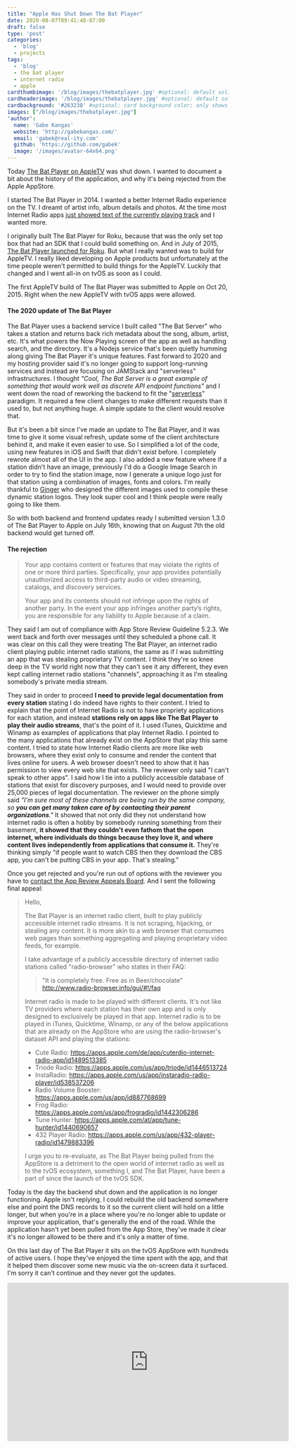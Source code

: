 ```yaml
---
title: "Apple Has Shut Down The Bat Player"
date: 2020-08-07T09:41:48-07:00
draft: false
type: 'post'
categories:
  - 'blog'
  - projects
tags:
  - 'blog'
  - the bat player
  - internet radio
  - apple
cardthumbimage: '/blog/images/thebatplayer.jpg' #optional: default solid color if unset
cardheaderimage: '/blog/images/thebatplayer.jpg' #optional: default solid color if unset
cardbackground: '#263238' #optional: card background color; only shows when no image specified
images: ["/blog/images/thebatplayer.jpg"]
'author':
  name: 'Gabe Kangas'
  website: 'http://gabekangas.com/'
  email: 'gabek@real-ity.com'
  github: 'https://github.com/gabek'
  image: '/images/avatar-64x64.png'
---
```


Today [The Bat Player on AppleTV](https://apps.apple.com/us/app/the-bat-player-radio/id1050517930) was shut down.  I wanted to document a bit about the history of the application, and why it's being rejected from the Apple AppStore.

I started The Bat Player in 2014.  I wanted a better Internet Radio experience on the TV.  I dreamt of artist info, album details and photos.  At the time most Internet Radio apps [just showed text of the currently playing track](/blog/2014/12/developing-for-roku/) and I wanted more.

I originally built The Bat Player for Roku, because that was the only set top box that had an SDK that I could build something on.  And in July of 2015, [The Bat Player launched for Roku](/blog/2015/07/launching-the-bat-player-on-the-roku-store-and-its-aftermath/).  But what I really wanted was to build for AppleTV.  I really liked developing on Apple products but unfortunately at the time people weren't permitted to build things for the AppleTV.  Luckily that changed and I went all-in on tvOS as soon as I could.

The first AppleTV build of The Bat Player was submitted to Apple on Oct 20, 2015.  Right when the new AppleTV with tvOS apps were allowed.

#### The 2020 update of The Bat Player

The Bat Player uses a backend service I built called "The Bat Server" who takes a station and returns back rich metadata about the song, album, artist, etc.  It's what powers the Now Playing screen of the app as well as handling search, and the directory.  It's a Nodejs service that's been quietly humming along giving The Bat Player it's unique features.  Fast forward to 2020 and my hosting provider said it's no longer going to support long-running services and instead are focusing on JAMStack and "serverless" infrastructures.  I thought _"Cool, The Bat Server is a great example of something that would work well as discrete API endpoint functions"_ and I went down the road of reworking the backend to fit the "[serverless](https://vercel.com/docs/v2/serverless-functions/introduction)" paradigm.  It required a few client changes to make different requests than it used to, but not anything huge.  A simple update to the client would resolve that.

But it's been a bit since I've made an update to The Bat Player, and it was time to give it some visual refresh, update some of the client architecture behind it, and make it even easier to use.  So I simplified a lot of the code, using new features in iOS and Swift that didn't exist before.  I completely rewrote almost all of the UI in the app.  I also added a new feature where if a station didn't have an image, previously I'd do a Google Image Search in order to try to find the station image, now I generate a unique logo just for that station using a combination of images, fonts and colors.  I'm really thankful to [Ginger](https://github.com/gingervitis) who designed the different images used to compile these dynamic station logos.  They look super cool and I think people were really going to like them.

So with both backend and frontend updates ready I submitted version 1.3.0 of The Bat Player to Apple on July 16th, knowing that on August 7th the old backend would get turned off.

#### The rejection

> Your app contains content or features that may violate the rights of one or more third parties. Specifically, your app provides potentially unauthorized access to third-party audio or video streaming, catalogs, and discovery services.
> 
> Your app and its contents should not infringe upon the rights of another party. In the event your app infringes another party’s rights, you are responsible for any liability to Apple because of a claim.

They said I am out of compliance with App Store Review Guideline 5.2.3.  We went back and forth over messages until they scheduled a phone call.  It was clear on this call they were treating The Bat Player, an internet radio client playing public internet radio stations, the same as if I was submitting an app that was stealing proprietary TV content.  I think they're so knee deep in the TV world right now that they can't see it any different, they even kept calling internet radio stations "channels", approaching it as I'm stealing somebody's private media stream.

They said in order to proceed **I need to provide legal documentation from every station** stating I do indeed have rights to their content.  I tried to explain that the point of Internet Radio is not to have propriety applications for each station, and instead **stations rely on apps like The Bat Player to play their audio streams**, that's the point of it.  I used iTunes, Quicktime and Winamp as examples of applications that play Internet Radio.  I pointed to the many applications that already exist on the AppStore that play this same content.  I tried to state how Internet Radio clients are more like web browsers, where they exist only to consume and render the content that lives online for users.  A web browser doesn't need to show that it has permission to view every web site that exists.  The reviewer only said "I can't speak to other apps".  I said how I tie into a publicly accessible database of stations that exist for discovery purposes, and I would need to provide over 25,000 pieces of legal documentation.  The reviewer on the phone simply said _"I'm sure most of these channels are being run by the same company, so **you can get many taken care of by contacting their parent organizations**."_  It showed that not only did they not understand how internet radio is often a hobby by somebody running something from their basement, **it showed that they couldn't even fathom that the open internet, where individuals do things because they love it, and where content lives independently from applications that consume it.**  They're thinking simply "if people want to watch CBS then they download the CBS app, you can't be putting CBS in your app.  That's stealing."

Once you get rejected and you're run out of options with the reviewer you have to [contact the App Review Appeals Board](https://www.cnbc.com/2019/06/21/how-apples-app-review-process-for-the-app-store-works.html).  And I sent the following final appeal:

> Hello,
>
> The Bat Player is an internet radio client, built to play publicly accessible internet radio streams.  It is not scraping, hijacking, or stealing any content.  It is more akin to a web browser that consumes web pages than something aggregating and playing proprietary video feeds, for example.
> 
> I take advantage of a publicly accessible directory of internet radio stations called "radio-browser" who states in their FAQ:
> 
>> "It is completely free. Free as in Beer/chocolate"
> http://www.radio-browser.info/gui/#!/faq
> 
>
> Internet radio is made to be played with different clients.  It's not like TV providers where each station has their own app and is only designed to exclusively be played in that app.  Internet radio is to be played in iTunes, Quicktime, Winamp, or any of the below applications that are already on the AppStore who are using the radio-browser's dataset API and playing the stations:
> 
> * Cute Radio: https://apps.apple.com/de/app/cuterdio-internet-radio-app/id1489513385
> * Triode Radio: https://apps.apple.com/us/app/triode/id1446513724
> * InstaRadio: https://apps.apple.com/us/app/instaradio-radio-player/id538537206
> * Radio Volume Booster: https://apps.apple.com/us/app/id887768699
> * Frog Radio: https://apps.apple.com/us/app/frogradio/id1442306286
> * Tune Hunter: https://apps.apple.com/at/app/tune-hunter/id1440690657
> * 432 Player Radio: https://apps.apple.com/us/app/432-player-radio/id1479883396
> 
> I urge you to re-evaluate, as The Bat Player being pulled from the AppStore is a detriment to the open world of internet radio as well as to the tvOS ecosystem, something I, and The Bat Player, have been a part of since the launch of the tvOS SDK.

Today is the day the backend shut down and the application is no longer functioning.  Apple isn't replying.  I could rebuild the old backend somewhere else and point the DNS records to it so the current client will hold on a little longer, but when you're in a place where you're no longer able to update or improve your application, that's generally the end of the road.  While the application hasn't yet been pulled from the App Store, they've made it clear it's no longer allowed to be there and it's only a matter of time.

On this last day of The Bat Player it sits on the tvOS AppStore with hundreds of active users.  I hope they've enjoyed the time spent with the app, and that it helped them discover some new music via the on-screen data it surfaced.  I'm sorry it can't continue and they never got the updates.

<iframe src="https://player.vimeo.com/video/174542936" width="640" height="360" frameborder="0" allow="autoplay; fullscreen" allowfullscreen></iframe>